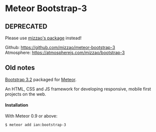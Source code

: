 Meteor Bootstrap-3
==================

## DEPRECATED

Please use [mizzao's package](https://github.com/mizzao/meteor-bootstrap-3) instead!

Github: https://github.com/mizzao/meteor-bootstrap-3  
Atmosphere: https://atmospherejs.com/mizzao/bootstrap-3

## Old notes

[Bootstrap 3.2](http://getbootstrap.com) packaged for [Meteor](http://meteor.com).

An HTML, CSS and JS framework for developing responsive, mobile first projects on the web.

#### Installation

With Meteor 0.9 or above:

```sh
$ meteor add ian:bootstrap-3
```